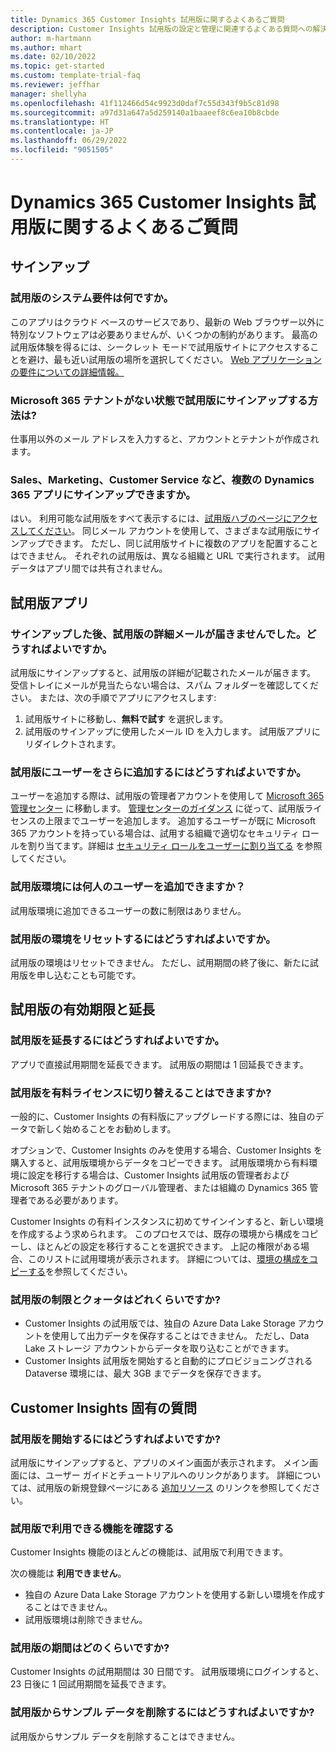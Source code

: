 ```yaml
---
title: Dynamics 365 Customer Insights 試用版に関するよくあるご質問
description: Customer Insights 試用版の設定と管理に関連するよくある質問への解決策。 プラットフォームとアプリ固有の問題を解決する方法について説明します。
author: m-hartmann
ms.author: mhart
ms.date: 02/10/2022
ms.topic: get-started
ms.custom: template-trial-faq
ms.reviewer: jeffhar
manager: shellyha
ms.openlocfilehash: 41f112466d54c9923d0daf7c55d343f9b5c81d98
ms.sourcegitcommit: a97d31a647a5d259140a1baaeef8c6ea10b8cbde
ms.translationtype: HT
ms.contentlocale: ja-JP
ms.lasthandoff: 06/29/2022
ms.locfileid: "9051505"
---
```

# <a name="dynamics-365-customer-insights-trial-faq"></a>Dynamics 365 Customer Insights 試用版に関するよくあるご質問

## <a name="sign-up"></a>サインアップ

### <a name="what-are-the-system-requirements-for-the-trial"></a>試用版のシステム要件は何ですか。

このアプリはクラウド ベースのサービスであり、最新の Web ブラウザー以外に特別なソフトウェアは必要ありませんが、いくつかの制約があります。 最高の試用版体験を得るには、シークレット モードで試用版サイトにアクセスすることを避け、最も近い試用版の場所を選択してください。 [Web アプリケーションの要件についての詳細情報。](/power-platform/admin/web-application-requirements)

### <a name="how-do-i-sign-up-for-the-trial-without-a-microsoft-365-tenant"></a>Microsoft 365 テナントがない状態で試用版にサインアップする方法は?

仕事用以外のメール アドレスを入力すると、アカウントとテナントが作成されます。

### <a name="can-i-sign-up-for-multiple-dynamics-365-apps-such-as-sales-marketing-and-customer-service"></a>Sales、Marketing、Customer Service など、複数の Dynamics 365 アプリにサインアップできますか。

はい。 利用可能な試用版をすべて表示するには、[試用版ハブのページにアクセスしてください](https://dynamics.microsoft.com/dynamics-365-free-trial)。 同じメール アカウントを使用して、さまざまな試用版にサインアップできます。 ただし、同じ試用版サイトに複数のアプリを配置することはできません。 それぞれの試用版は、異なる組織と URL で実行されます。 試用データはアプリ間では共有されません。

## <a name="trial-app"></a>試用版アプリ

### <a name="i-didnt-receive-the-trial-details-email-after-signing-up-what-should-i-do"></a>サインアップした後、試用版の詳細メールが届きませんでした。どうすればよいですか。

試用版にサインアップすると、試用版の詳細が記載されたメールが届きます。 受信トレイにメールが見当たらない場合は、スパム フォルダーを確認してください。 または、次の手順でアプリにアクセスします:

1. 試用版サイトに移動し、**無料で試す** を選択します。
1. 試用版のサインアップに使用したメール ID を入力します。 試用版アプリにリダイレクトされます。

### <a name="how-do-i-add-more-users-to-a-trial"></a>試用版にユーザーをさらに追加するにはどうすればよいですか。

ユーザーを追加する際は、試用版の管理者アカウントを使用して [Microsoft 365 管理センター](https://admin.microsoft.com) に移動します。 [管理センターのガイダンス](/microsoft-365/admin/add-users/add-users) に従って、試用版ライセンスの上限までユーザーを追加します。 追加するユーザーが既に Microsoft 365 アカウントを持っている場合は、試用する組織で適切なセキュリティ ロールを割り当てます。詳細は [セキュリティ ロールをユーザーに割り当てる](/power-platform/admin/create-users-assign-online-security-roles#assign-a-security-role-to-a-user) を参照してください。

### <a name="how-many-users-can-i-add-to-my-trial-environment"></a>試用版環境には何人のユーザーを追加できますか？

試用版環境に追加できるユーザーの数に制限はありません。

### <a name="how-do-i-reset-the-trial-environment"></a>試用版の環境をリセットするにはどうすればよいですか。

試用版の環境はリセットできません。 ただし、試用期間の終了後に、新たに試用版を申し込むことも可能です。

## <a name="trial-expiration-and-extension"></a>試用版の有効期限と延長

### <a name="how-do-i-extend-the-trial"></a>試用版を延長するにはどうすればよいですか。

アプリで直接試用期間を延長できます。 試用版の期間は 1 回延長できます。

### <a name="can-i-convert-the-trial-to-a-paid-license"></a>試用版を有料ライセンスに切り替えることはできますか?

一般的に、Customer Insights の有料版にアップグレードする際には、独自のデータで新しく始めることをお勧めします。 

オプションで、Customer Insights のみを使用する場合、Customer Insights を購入すると、試用版環境からデータをコピーできます。 試用版環境から有料環境に設定を移行する場合は、Customer Insights 試用版の管理者および Microsoft 365 テナントのグローバル管理者、または組織の Dynamics 365 管理者である必要があります。

Customer Insights の有料インスタンスに初めてサインインすると、新しい環境を作成するよう求められます。 このプロセスでは、既存の環境から構成をコピーし、ほとんどの設定を移行することを選択できます。 上記の権限がある場合、このリストに試用環境が表示されます。 詳細については、[環境の構成をコピーする](create-environment.md#copy-the-environment-configuration)を参照してください。

### <a name="what-are-the-trial-limits-and-quotas"></a>試用版の制限とクォータはどれくらいですか?

- Customer Insights の試用版では、独自の Azure Data Lake Storage アカウントを使用して出力データを保存することはできません。 ただし、Data Lake ストレージ アカウントからデータを取り込むことができます。
- Customer Insights 試用版を開始すると自動的にプロビジョニングされる Dataverse 環境には、最大 3GB までデータを保存できます。

## <a name="customer-insights-specific-questions"></a>Customer Insights 固有の質問

### <a name="how-do-i-start-using-the-trial"></a>試用版を開始するにはどうすればよいですか?

試用版にサインアップすると、アプリのメイン画面が表示されます。 メイン画面には、ユーザー ガイドとチュートリアルへのリンクがあります。 詳細については、試用版の新規登録ページにある [追加リソース](trial-signup.md#additional-resources) のリンクを参照してください。

### <a name="what-features-are-available-in-the-trial"></a>試用版で利用できる機能を確認する

Customer Insights 機能のほとんどの機能は、試用版で利用できます。

次の機能は **利用できません**。

- 独自の Azure Data Lake Storage アカウントを使用する新しい環境を作成することはできません。
- 試用版環境は削除できません。

### <a name="how-long-does-the-trial-last"></a>試用版の期間はどのくらいですか?

Customer Insights の試用期間は 30 日間です。 試用版環境にログインすると、23 日後に 1 回試用期間を延長できます。

### <a name="how-do-i-remove-sample-data-from-the-trial"></a>試用版からサンプル データを削除するにはどうすればよいですか?

試用版からサンプル データを削除することはできません。
